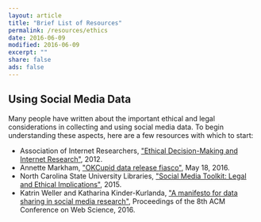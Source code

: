 ```yaml
---
layout: article
title: "Brief List of Resources"
permalink: /resources/ethics
date: 2016-06-09
modified: 2016-06-09
excerpt: ""
share: false
ads: false
---
```



Using Social Media Data
----------------------

Many people have written about the important ethical and legal considerations in collecting and using social media data. To begin understanding these aspects, here are a 
few resources with which to start: 

* Association of Internet Researchers, ["Ethical Decision-Making and Internet Research"](http://aoir.org/reports/ethics2.pdf), 2012.
* Annette Markham, ["OKCupid data release fiasco"](https://points.datasociety.net/okcupid-data-release-fiasco-ba0388348cd), May 18, 2016.
* North Carolina State University Libraries, ["Social Media Toolkit: Legal and Ethical Implications"](https://www.lib.ncsu.edu/social-media-archives-toolkit/legal), 2015.
* Katrin Weller and Katharina Kinder-Kurlanda, ["A manifesto for data sharing in social media research"](http://dl.acm.org/citation.cfm?doid=2908131.2908172), Proceedings of the 8th ACM Conference on Web Science, 2016.
